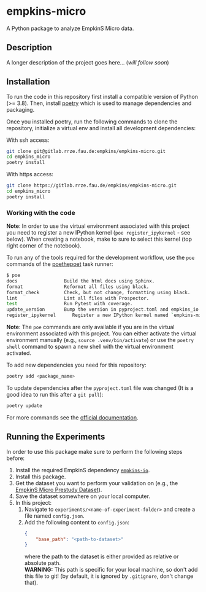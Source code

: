 # empkins-micro

A Python package to analyze EmpkinS Micro data.


## Description

A longer description of the project goes here... (*will follow soon*)


## Installation

To run the code in this repository first install a compatible version of Python (>= 3.8). 
Then, install [poetry](https://python-poetry.org) which is used to manage dependencies and packaging.

Once you installed poetry, run the following commands to clone the repository, initialize a virtual env and install 
all development dependencies:

With ssh access:

```bash
git clone git@gitlab.rrze.fau.de:empkins/empkins-micro.git
cd empkins_micro
poetry install
```

With https access:

```bash
git clone https://gitlab.rrze.fau.de/empkins/empkins-micro.git
cd empkins_micro
poetry install
```

### Working with the code

**Note**: In order to use the virtual environment associated with this project you need to register a new IPython 
kernel (`poe register_ipykernel` - see below). When creating a notebook, make to sure to select this kernel 
(top right corner of the notebook).

To run any of the tools required for the development workflow, use the `poe` commands of the 
[poethepoet](https://github.com/nat-n/poethepoet) task runner:

```bash
$ poe
docs                 Build the html docs using Sphinx.
format               Reformat all files using black.
format_check         Check, but not change, formatting using black.
lint                 Lint all files with Prospector.
test                 Run Pytest with coverage.
update_version       Bump the version in pyproject.toml and empkins_io.__init__ .
register_ipykernel      Register a new IPython kernel named `empkins-micro` linked to the virtual environment.
```

**Note**: The `poe` commands are only available if you are in the virtual environment associated with this project. 
You can either activate the virtual environment manually (e.g., `source .venv/bin/activate`) or use the `poetry shell` 
command to spawn a new shell with the virtual environment activated.

To add new dependencies you need for this repository:
```bash
poetry add <package_name>
```

To update dependencies after the `pyproject.toml` file was changed (It is a good idea to run this after a `git pull`):
```bash
poetry update
```

For more commands see the [official documentation](https://python-poetry.org/docs/cli/).



## Running the Experiments

In order to use this package make sure to perform the following steps before:
1. Install the required EmpkinS dependency [`empkins-io`](https://mad-srv.informatik.uni-erlangen.de/empkins/empkins-io).
1. Install this package.
1. Get the dataset you want to perform your validation on (e.g., the [EmpkinS Micro Prestudy Dataset](https://mad-srv.informatik.uni-erlangen.de/MadLab/data/empkins/d03/empkins-micro-prestudy)).
1. Save the dataset somewhere on your local computer.
1. In this project:  
    1. Navigate to `experiments/<name-of-experiment-folder>` and create a file named `config.json`.
    1. Add the following content to `config.json`:
        ```json
        {
            "base_path": "<path-to-dataset>"
        }
        ```
        where the path to the dataset is either provided as relative or absolute path.  
        **WARNING:** This path is specific for your local machine, so don't add this file to git! (by default, it is ignored by `.gitignore`, don't change that).
